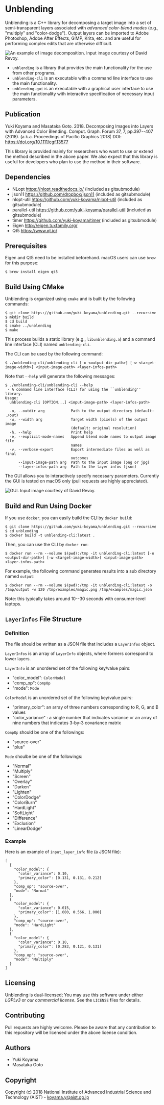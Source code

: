 # Unblending

Unblending is a C++ library for decomposing a target image into a set of semi-transparent layers associated with *advanced color-blend modes* (e.g., "multiply" and "color-dodge"). Output layers can be imported to Adobe Photoshop, Adobe After Effects, GIMP, Krita, etc. and are useful for performing complex edits that are otherwise difficult.

![An example of image decomposition. Input image courtesy of David Revoy.](./docs/images/teaser.gif)

- `unblending` is a library that provides the main functionality for the use from other programs.
- `unblending-cli` is an executable with a command line interface to use the main functionality.
- `unblending-gui` is an executable with a graphical user interface to use the main functionality with interactive specification of necessary input parameters.

## Publication

Yuki Koyama and Masataka Goto. 2018. Decomposing Images into Layers with Advanced Color Blending. Comput. Graph. Forum 37, 7, pp.397--407 (2018). (a.k.a. Proceedings of Pacific Graphics 2018) DOI: <https://doi.org/10.1111/cgf.13577>

This library is provided mainly for researchers who want to use or extend the method described in the above paper. We also expect that this library is useful for developers who plan to use the method in their software.

## Dependencies

- NLopt <https://nlopt.readthedocs.io/> (included as gitsubmodule)
- json11 <https://github.com/dropbox/json11> (included as gitsubmodule)
- nlopt-util <https://github.com/yuki-koyama/nlopt-util> (included as gitsubmodule)
- parallel-util <https://github.com/yuki-koyama/parallel-util> (included as gitsubmodule)
- timer <https://github.com/yuki-koyama/timer> (included as gitsubmodule)
- Eigen <http://eigen.tuxfamily.org/>
- Qt5 <https://www.qt.io/>

## Prerequisites

Eigen and Qt5 need to be installed beforehand. macOS users can use `brew` for this purpose: 
```
$ brew install eigen qt5
```

## Build Using CMake

Unblending is organized using `cmake` and is built by the following commands:
```
$ git clone https://github.com/yuki-koyama/unblending.git --recursive
$ mkdir build
$ cd build
$ cmake ../unblending
$ make
```
This process builds a static library (e.g., `libunblending.a`) and a command line interface (CLI) named `unblending-cli`.

The CLI can be used by the following command:
```
$ ./unblending-cli/unblending-cli [-o <output-dir-path>] [-w <target-image-width>] <input-image-path> <layer-infos-path>
```
Note that `--help` will generate the following messages:
```
$ ./unblending-cli/unblending-cli --help
 - A command line interface (CLI) for using the ``unblending'' library.
Usage:
  unblending-cli [OPTION...] <input-image-path> <layer-infos-path>

  -o, --outdir arg            Path to the output directory (default: ./out)
  -w, --width arg             Target width (pixels) of the output image
                              (default: original resolution)
  -h, --help                  Print help
  -e, --explicit-mode-names   Append blend mode names to output image file
                              names
  -v, --verbose-export        Export intermediate files as well as final
                              outcomes
      --input-image-path arg  Path to the input image (png or jpg)
      --layer-infos-path arg  Path to the layer infos (json)
```

The GUI allows you to interactively specify necessary parameters. Currently the GUI is tested on macOS only (pull requests are highly appreciated).

![GUI. Input image courtesy of David Revoy.](./docs/images/gui.png)

## Build and Run Using Docker

If you use `docker`, you can easily build the CLI by `docker build`:
```
$ git clone https://github.com/yuki-koyama/unblending.git --recursive
$ cd unblending
$ docker build -t unblending-cli:latest .
```

Then, you can use the CLI by `docker run`: 
```
$ docker run --rm --volume $(pwd):/tmp -it unblending-cli:latest [-o <output-dir-path>] [-w <target-image-width>] <input-image-path> <layer-infos-path>
```

For example, the following command generates results into a sub directory named `output`:
```
$ docker run --rm --volume $(pwd):/tmp -it unblending-cli:latest -o /tmp/output -w 120 /tmp/examples/magic.png /tmp/examples/magic.json
```
Note: this typically takes around 10--30 seconds with consumer-level laptops.

## `LayerInfos` File Structure

### Definition

The file should be written as a JSON file that includes a `LayerInfos` object.

`LayerInfos` is an array of `LayerInfo` objects, where formers correspond to lower layers.

`LayerInfo` is an unordered set of the following key/value pairs:

- "color_model": `ColorModel`
- "comp_op": `CompOp`
- "mode": `Mode`

`ColorModel` is an unordered set of the following key/value pairs:

- "primary_color": an array of three numbers corresponding to R, G, and B values
- "color_variance" : a single number that indicates variance or an array of nine numbers that indicates 3-by-3 covariance matrix

`CompOp` should be one of the followings:

- "source-over"
- "plus"

`Mode` shoulbe be one of the followings:

- "Normal"
- "Multiply"
- "Screen"
- "Overlay"
- "Darken"
- "Lighten"
- "ColorDodge"
- "ColorBurn"
- "HardLight"
- "SoftLight"
- "Difference"
- "Exclusion"
- "LinearDodge"

### Example

Here is an example of `input_layer_info` file (a JSON file):
```
[
  {
    "color_model": {
      "color_variance": 0.10,
      "primary_color": [0.131, 0.131, 0.212]
    },
    "comp_op": "source-over",
    "mode": "Normal"
  },
  {
    "color_model": {
      "color_variance": 0.015,
      "primary_color": [1.000, 0.566, 1.000]
    },
    "comp_op": "source-over",
    "mode": "HardLight"
  },
  {
    "color_model": {
      "color_variance": 0.10,
      "primary_color": [0.283, 0.121, 0.131]
    },
    "comp_op": "source-over",
    "mode": "Multiply"
  }
]
```

## Licensing

Unblending is dual-licensed; You may use this software under either *LGPLv3* or *our commercial license*. See the `LICENSE` files for details.

## Contributing

Pull requests are highly welcome. Please be aware that any contribution to this repository will be licensed under the above license condition.

## Authors

- Yuki Koyama
- Masataka Goto

## Copyright

Copyright (c) 2018 National Institute of Advanced Industrial Science and Technology (AIST) - <koyama.y@aist.go.jp>
